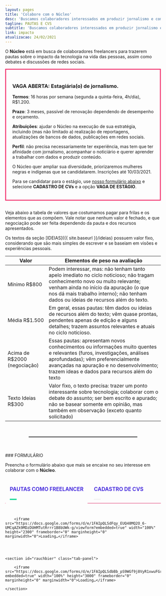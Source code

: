 ```yaml
---
layout: pages
title: 'Colabore com o Núcleo'
desc: 'Buscamos colaboradores interessados em produzir jornalismo e compartilhar ideias sobre tecnologia'
tagline: PAUTAS E CVS
subtitle: 'Buscamos colaboradores interessados em produzir jornalismo e compartilhar ideias sobre tecnologia'
link: impacto
atualizacao: 24/02/2021
---
```


<style>
h2{text-transform:uppercase;font-size:1.2em;margin-bottom:15px;color:#4b31dd}
h4{margin-top:20px;}
.highlight{max-width:300px;text-transform:uppercase}
hr{margin: 50px 15%;border-bottom:1px dotted #212529}
</style>


O **Núcleo** está em busca de colaboradores freelancers para trazerem pautas sobre o impacto da tecnologia na vida das pessoas, assim como debates e discussões de redes sociais.

<div style="padding: 4%;border: 3px solid #f33872;margin-bottom:30px;">

<h3>VAGA ABERTA: Estagiária(o) de jornalismo.</h3>

<p><strong>Termos</strong>: 16 horas por semana (segunda a quinta-feira, 4h/dia), R$1.200.</p>

<p><strong>Prazo</strong>: 3 meses, passível de renovação dependendo de desempenho e orçamento.</p>

<p><strong>Atribuições</strong>: ajudar o Núcleo na execução de sua estratégia, incluindo (mas não limitado a) realização de reportagens, atualizações de bancos de dados, publicações em redes sociais.</p>

<p><strong>Perfil</strong>: não precisa necessariamente ter experiência, mas tem que ter afinidade com jornalismo, acompanhar o noticiário e querer aprender a trabalhar com dados e produzir conteúdo.</p>

<p>O Núcleo quer ampliar sua diversidade, priorizaremos mulheres negras e indígenas que se candidatarem. Inscrições até 10/03/2021.</p>

<p>Para se candidatar para o estágio, use <a href="#formulario_frilas">nosso formulário abaixo</a> e selecione <strong>CADASTRO DE CVs</strong> e a opção <strong>VAGA DE ESTÁGIO</strong>.</p>

</div>

Veja abaixo a tabela de valores que costumamos pagar para frilas e os elementos que as compõem. Vale notar que nenhum valor é fechado, e que negociação pode ser feita dependendo da pauta e dos recursos apresentados.

Os textos da seção [IDEIAS]({{ site.baseurl }}/ideias) possuem valor fixo, considerando que são mais simples de escrever e se baseiam em visões e experiências pessoais.


| Valor              | Elementos de peso na avaliação                                                                                                                                                                                                                                      |
|------------------------------|---------------------------------------------------------------------------------------------------------------------------------------------------------------------------------------------------------------------------------------------------------------------|
| Mínimo R$800                 | Podem interessar, mas: não tenham tanto apelo imediato no ciclo noticioso; não tragam conhecimento novo ou muito relevante; venham ainda no início da apuração (o que nos dá mais trabalho interno); não tenham dados ou ideias de recursos além do texto. |
| Média R$1.500                | Em geral, essas pautas:  têm dados ou ideias de recursos além do texto; vêm quase prontas, pendentes apenas de edição e alguns detalhes; trazem assuntos relevantes e atuais no ciclo noticioso.                                                              |
| Acima de R$2000 (negociação) | Essas pautas:  apresentam novos conhecimentos ou informações muito quentes e relevantes (furos, investigações, análises aprofundadas); vêm preferencialmente avançadas na apuração e no desenvolvimento; trazem ideas e dados para recursos além do texto     |
| Texto Ideias R$300           | Valor fixo, o texto precisa:  trazer um ponto interessante sobre tecnologia; colaborar com o debate do assunto; ser bem escrito e apurado; não se basear somente em opinião, mas também em observação (exceto quanto solicitado)                            |


---

<div id="formulario_frilas"></div>
### FORMULÁRIO

Preencha o formulário abaixo que mais se encaixe no seu interesse em colaborar com o **Núcleo**.

<div class="tabset">
  <!-- Tab 1 -->
  <input type="radio" name="tabset" id="tab1" aria-controls="pt" checked>
  <label for="tab1"><h2>Pautas como freelancer</h2></label>
  <!-- Tab 2 -->
  <input type="radio" name="tabset" id="tab2" aria-controls="en">
  <label for="tab2"><h2>Cadastro de CVs</h2></label>

  <div class="tab-panels">
    <section id="marzen" class="tab-panel">

        <iframe src="https://docs.google.com/forms/d/e/1FAIpQLSdFqy_EUQ48MQ2O_6-UMCqAZk9MDzDUHMTutRrrr1B8bUWk-g/viewform?embedded=true" width="100%" height="2300" frameborder="0" marginheight="0" marginwidth="0">Loading…</iframe>

  </section>


    <section id="rauchbier" class="tab-panel">

        <iframe src="https://docs.google.com/forms/d/e/1FAIpQLSdbBb_pS9WGf9j8VyR1xwuFGrYjAGyuEHkKmX1VZcswVcWzxQ/viewform?embedded=true" width="100%" height="3000" frameborder="0" marginheight="0" marginwidth="0">Loading…</iframe>

    </section>
  </div>

</div>


<style>
  form{
    max-width: 400px;
    margin: 0 auto;
  }
  h2{
    text-transform: uppercase
  }

  h2,h4{
    text-align: center
  }

.tabset > input[type="radio"] {
  position: absolute;
  left: -200vw;
}

.tabset .tab-panel {
  display: none;
}

.tabset > input:first-child:checked ~ .tab-panels > .tab-panel:first-child,
.tabset > input:nth-child(3):checked ~ .tab-panels > .tab-panel:nth-child(2),
.tabset > input:nth-child(5):checked ~ .tab-panels > .tab-panel:nth-child(3),
.tabset > input:nth-child(7):checked ~ .tab-panels > .tab-panel:nth-child(4),
.tabset > input:nth-child(9):checked ~ .tab-panels > .tab-panel:nth-child(5),
.tabset > input:nth-child(11):checked ~ .tab-panels > .tab-panel:nth-child(6) {
  display: block;
}

.tabset > label {
  position: relative;
  display: inline-block;
  padding: 5px 15px 20px;
  border: 0px solid transparent;
  border-bottom: 0;
  cursor: pointer;
  border-radius: 3px;
  font-weight: 600;
}

.tabset > label::after {
  content: "";
  position: absolute;
  left: 15px;
  bottom: 10px;
  width: 22px;
  height: 4px;
  background: #f4f4f4;
}

.tabset > label:hover,
.tabset > input:focus + label {
  color: #1cd999;
}

.tabset > label:hover::after,
.tabset > input:focus + label::after,
.tabset > input:checked + label::after {
  background: #1cd999;
}

.tabset > input:checked + label {
  border-color: #000;
  border-bottom: 1px solid #fff;
  margin-bottom: -1px;
}

.tab-panel {
  padding: 30px 0;
  border-top: 1px solid #d91c5c;
}
</style>
